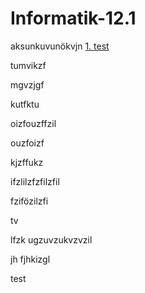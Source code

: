 # Informatik-12.1


aksunkuvunökvjn
[1. test](#1)




tumvikzf


mgvzjgf



kutfktu

oizfouzffzil

ouzfoizf

kjzffukz


ifzlilzfzfilzfil

fzifözilzfi

tv

lfzk
ugzuvzukvzvzil



jh
fjhkizgl



<a name="1"></a>test
